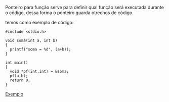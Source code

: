 Ponteiro para função serve para definir qual função será executada durante o código, dessa forma o ponteiro guarda otrechos de código.

temos como exemplo de código:

```
#include <stdio.h>

void soma(int a, int b)
{
  printf("soma = %d", (a+b));
}

int main() 
{
  void *pf(int,int) = &soma;
  pf(a,b);
  return 0;
}
```

[Exemplo](https://github.com/SidneyJunior01234/DCA1202-Programacao-Avancada/blob/main/Ponteiros-C/Quest%C3%A3o-12/Questao_12.c)
